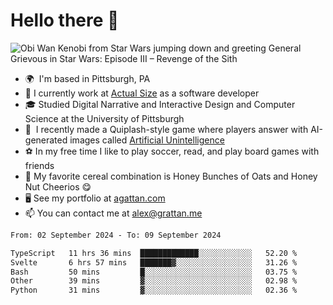 <!--
**GameDog9988/GameDog9988** is a ✨ _special_ ✨ repository because its `README.md` (this file) appears on your GitHub profile.

Here are some ideas to get you started:

- 🔭 I’m currently working on ...
- 🌱 I’m currently learning ...
- 👯 I’m looking to collaborate on ...
- 🤔 I’m looking for help with ...
- 💬 Ask me about ...
- 📫 How to reach me: ...
- 😄 Pronouns: ...
- ⚡ Fun fact: ...
-->



Hello there 👋
==================================

![Obi Wan Kenobi from Star Wars jumping down and greeting General Grievous in Star Wars: Episode III – Revenge of the Sith](https://github.com/agrattan0820/agrattan0820/assets/51346343/689e56eb-29be-46a5-a079-28ea727b5f7e)


- 🌍  I'm based in Pittsburgh, PA
- 🔭  I currently work at [Actual Size](https://actualsize.com/) as a software developer
- 🎓  Studied Digital Narrative and Interactive Design and Computer Science at the University of Pittsburgh
- 👾  I recently made a Quiplash-style game where players answer with AI-generated images called [Artificial Unintelligence](https://github.com/agrattan0820/artificial-unintelligence)
- ⚽  In my free time I like to play soccer, read, and play board games with friends
- 🥣  My favorite cereal combination is Honey Bunches of Oats and Honey Nut Cheerios 😋
- 🖥️  See my portfolio at [agattan.com](http://agrattan.com/)
- 📫  You can contact me at [alex@grattan.me](mailto:alex@grattan.me)

<!--START_SECTION:waka-->

```txt
From: 02 September 2024 - To: 09 September 2024

TypeScript   11 hrs 36 mins  █████████████░░░░░░░░░░░░   52.20 %
Svelte       6 hrs 57 mins   ███████▓░░░░░░░░░░░░░░░░░   31.26 %
Bash         50 mins         █░░░░░░░░░░░░░░░░░░░░░░░░   03.75 %
Other        39 mins         ▓░░░░░░░░░░░░░░░░░░░░░░░░   02.98 %
Python       31 mins         ▓░░░░░░░░░░░░░░░░░░░░░░░░   02.36 %
```

<!--END_SECTION:waka-->
